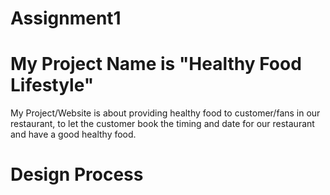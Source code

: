 # Assignment1
# My Project Name is "Healthy Food Lifestyle"
My Project/Website is about providing healthy food to customer/fans in our restaurant, to let the customer book the timing and date for our restaurant and have a good healthy food.

<h1>Design Process</h1>